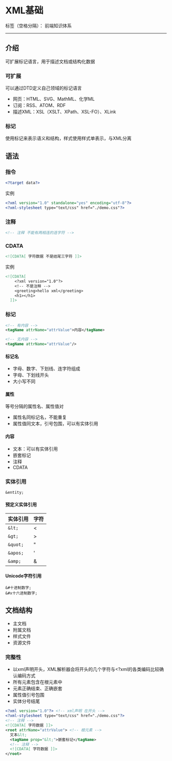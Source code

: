 # XML基础

标签（空格分隔）： 前端知识体系

---

## 介绍

可扩展标记语言，用于描述文档或结构化数据

### 可扩展

可以通过DTD定义自己领域的标记语言

* 网页：HTML、SVG、MathML、化学ML
* 订阅：RSS、ATOM、RDF
* 描述XML：XSL（XSLT、XPath、XSL-FO）、XLink

### 标记

使用标记来表示语义和结构，样式使用样式单表示，与XML分离

## 语法

### 指令

```xml
<?target data?>
```

实例

```xml
<?xml version="1.0" standalone="yes" encoding="utf-8"?>
<?xml-stylesheet type="text/css" href="./demo.css"?>
```

### 注释

```xml
<!-- 注释 不能有两相连的连字符 -->
```

### CDATA

```xml
<![CDATA[ 字符数据 不是结尾三字符 ]]>
```

实例

```xml
<![CDATA[
    <?xml version="1.0"?>
    <!-- 不是注释 -->
    <greeting>hello xml</greeting>
    <h1></h1>
  ]]>
```

### 标记

```xml
<!-- 有内容 -->
<tagName attrName="attrValue">内容</tagName>

<!-- 无内容 -->
<tagName attrName="attrValue"/>
```

#### 标记名

* 字母、数字、下划线、连字符组成
* 字母、下划线开头
* 大小写不同

#### 属性

等号分隔的属性名、属性值对

* 属性名同标记名，不能重复
* 属性值同文本，引号包围，可以有实体引用

#### 内容

* 文本：可以有实体引用
* 嵌套标记
* 注释
* CDATA

### 实体引用

```
&entity;
```

#### 预定义实体引用

| 实体引用 | 字符 |
| -- | -- |
| `&lt;` | < |
| `&gt;` | > |
| `&quot;` | " |
| `&apos;` | ' |
| `&amp;` | & |

#### Unicode字符引用

```
&#十进制数字;
&#x十六进制数字;
```

## 文档结构

* 主文档
* 附属文档
 * 样式文件
 * 资源文件

### 完整性

* 以xml声明开头，XML解析器会将开头的几个字符与<?xml的各类编码比较确认编码方式
* 所有元素包含在根元素中
* 元素正确结束、正确嵌套
* 属性值引号包围
* 实体分号结尾

```xml
<?xml version="1.0"?> <!-- xml声明 在开头 -->
<?xml-stylesheet type="text/css" href="./demo.css"?>
<!-- 注释 -->
<![CDATA[ 字符数据 ]]>
<root attrName="attrValue"> <!-- 根元素 -->
  文本&lt;
  <tagName prop="&lt;">嵌套标记</tagName>
  <!-- 注释 -->
  <![CDATA[ 字符数据 ]]>
</root>
```
